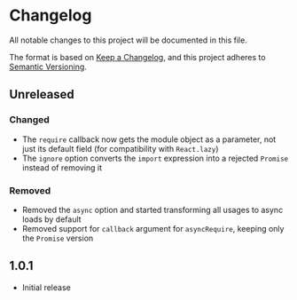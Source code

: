 # Changelog

All notable changes to this project will be documented in this file.

The format is based on [Keep a Changelog](https://keepachangelog.com/en/1.0.0/),
and this project adheres to [Semantic Versioning](https://semver.org/spec/v2.0.0.html).

## Unreleased

### Changed

- The `require` callback now gets the module object as a parameter, not just its default field (for compatibility with `React.lazy`)
- The `ignore` option converts the `import` expression into a rejected `Promise` instead of removing it

### Removed

- Removed the `async` option and started transforming all usages to async loads by default
- Removed support for `callback` argument for `asyncRequire`, keeping only the `Promise` version

## 1.0.1

- Initial release
